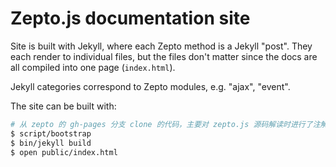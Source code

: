 Zepto.js documentation site
===========================

Site is built with Jekyll, where each Zepto method is a Jekyll "post". They each
render to individual files, but the files don't matter since the docs are all
compiled into one page (`index.html`).

Jekyll categories correspond to Zepto modules, e.g. "ajax", "event".

The site can be built with:

~~~ sh
# 从 zepto 的 gh-pages 分支 clone 的代码，主要对 zepto.js 源码解读时进行了注解
$ script/bootstrap
$ bin/jekyll build
$ open public/index.html
~~~
